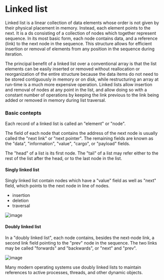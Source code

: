 # Linked list

Linked list is a linear collection of data elements whose order is not given by their physical placement in memory.
Instead, each element points to the next. It is a ds consisting of a collection of nodes which together represent sequence.
In its most basic form, each node contains data, and a reference (link) to the next node in the sequence.
This structure allows for efficient insertion or removal of elements from any position in the sequence during iteration.

The principal benefit of a linked list over a conventional array is that the list elements can be easily inserted or removed without reallocation or reorganization of the entire structure because the data items do not need to be stored contiguously in memory or on disk, while restructuring an array at run-time is a much more expensive operation. Linked lists allow insertion and removal of nodes at any point in the list, and allow doing so with a constant number of operations by keeping the link previous to the link being added or removed in memory during list traversal.

### Basic contepts

Each record of a linked list is called an "element" or "node".

The field of each node that contains the address of the next node is usually called the "next link" or "next pointer". The remaining fields are known as the "data", "information", "value", "cargo", or "payload" fields.

The "head" of a list is its first node. The "tail" of a list may refer either to the rest of the list after the head, or to the last node in the list.

#### Singly linked list

Singly linked list contain nodes which have a "value" field as well as "next" field, which points to the next node in line of nodes.

- insertion
- deletion
- traversal

![image](https://upload.wikimedia.org/wikipedia/commons/thumb/6/6d/Singly-linked-list.svg/408px-Singly-linked-list.svg.png)

#### Doubly linked list

In a "doubly linked list", each node contains, besides the next-node link, a second link field pointing to the "prev" node in the sequence.
The two links may be called "forwards" and "backwards", or "next" and "prev".

![image](https://upload.wikimedia.org/wikipedia/commons/thumb/5/5e/Doubly-linked-list.svg/610px-Doubly-linked-list.svg.png)

Many modern operating systems use doubly linked lists to maintain references to active processes, threads, and other dynamic objects.
